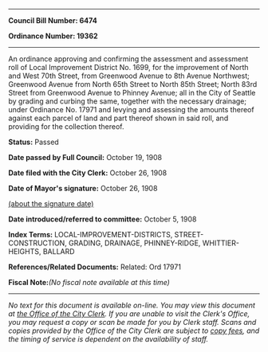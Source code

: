 

********

**Council Bill Number: 6474**
   
**Ordinance Number: 19362**
********

 An ordinance approving and confirming the assessment and assessment roll of Local Improvement District No. 1699, for the improvement of North and West 70th Street, from Greenwood Avenue to 8th Avenue Northwest; Greenwood Avenue from North 65th Street to North 85th Street; North 83rd Street from Greenwood Avenue to Phinney Avenue; all in the City of Seattle by grading and curbing the same, together with the necessary drainage; under Ordinance No. 17971 and levying and assessing the amounts thereof against each parcel of land and part thereof shown in said roll, and providing for the collection thereof.

**Status:** Passed
   
**Date passed by Full Council:** October 19, 1908
   
**Date filed with the City Clerk:** October 26, 1908
   
**Date of Mayor's signature:** October 26, 1908
   
[(about the signature date)](/~public/approvaldate.htm)
   
   
   
**Date introduced/referred to committee:** October 5, 1908
   
   
**Index Terms:** LOCAL-IMPROVEMENT-DISTRICTS, STREET-CONSTRUCTION, GRADING, DRAINAGE, PHINNEY-RIDGE, WHITTIER-HEIGHTS, BALLARD

**References/Related Documents:** Related: Ord 17971

**Fiscal Note:**_(No fiscal note available at this time)_
********

_No text for this document is available on-line. You may view this document at [the Office of the City Clerk](http://www.seattle.gov/leg/clerk/contactUs.htm). If you are unable to visit the Clerk's Office, you may request a copy or scan be made for you by Clerk staff. Scans and copies provided by the Office of the City Clerk are subject to [copy fees](http://clerk.seattle.gov/~public/clerkfees.htm), and the timing of service is dependent on the availability of staff._

